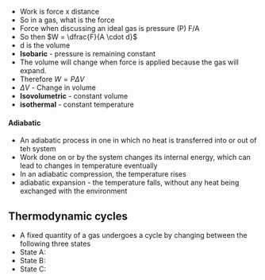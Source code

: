 - Work is force x distance
- So in a gas, what is the force
- Force when discussing an ideal gas is pressure (P) F/A
- So then $W = \dfrac{F}{A \cdot d}$
- d is the volume
- **Isobaric** - pressure is remaining constant
- The volume will change when force is applied because the gas will expand.
- Therefore $W = P\Delta V$ 
- $\Delta V$ - Change in volume
- **Isovolumetric** - constant volume
- **isothermal** - constant temperature
#### Adiabatic
- An adiabatic process in one in which no heat is transferred into or out of teh system
- Work done on or by the system changes its internal energy, which can lead to changes in temperature eventually
- In an adiabatic compression, the temperature rises
- adiabatic expansion - the temperature falls, without any heat being exchanged with the environment
## Thermodynamic cycles
- A fixed quantity of a gas undergoes a cycle by changing between the following three states
- State A: 
- State B:
- State C: